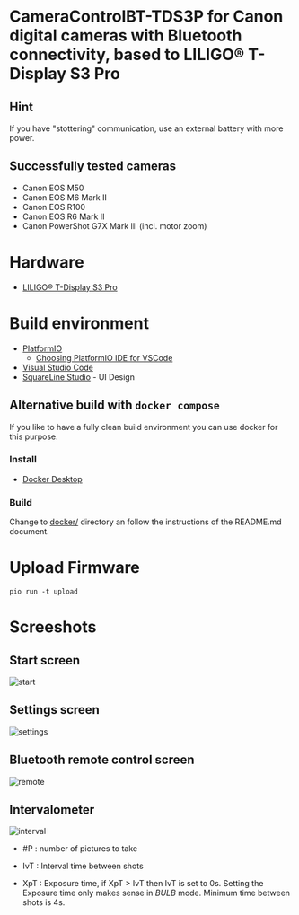 # CameraControlBT-TDS3P for Canon digital cameras with Bluetooth connectivity, based to LILIGO® T-Display S3 Pro

## Hint

If you have "stottering" communication, use an external battery with more power.

## Successfully tested cameras
- Canon EOS M50
- Canon EOS M6 Mark II
- Canon EOS R100
- Canon EOS R6 Mark II
- Canon PowerShot G7X Mark III (incl. motor zoom)

# Hardware

- [LILIGO® T-Display S3 Pro](https://www.lilygo.cc/products/t-display-s3-pro)

# Build environment

- [PlatformIO](https://platformio.org/)
  - [Choosing PlatformIO IDE for VSCode](https://platformio.org/install/ide?install=vscode)
- [Visual Studio Code](https://code.visualstudio.com/)
- [SquareLine Studio](https://squareline.io/) - UI Design

## Alternative build with `docker compose`

If you like to have a fully clean build environment you can use docker for this purpose.

### Install

- [Docker Desktop](https://www.docker.com/products/docker-desktop/)

### Build 

Change to [docker/](docker/) directory an follow the instructions of the README.md document.

# Upload Firmware

`pio run -t upload`

# Screeshots

## Start screen

![start](docs/start.png)

## Settings screen

![settings](docs/settings.png)

## Bluetooth remote control screen

![remote](docs/remote.png)

## Intervalometer

![interval](docs/interval.png)

- #P : number of pictures to take

- IvT : Interval time between shots

- XpT : Exposure time, if XpT > IvT then IvT is set to 0s. Setting the Exposure time only makes sense in *BULB* mode. Minimum time between shots is 4s.
